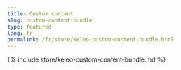 ```yaml
---
title: Custom content
slug: custom-content-bundle
type: featured
lang: fr
permalink: /fr/store/keleo-custom-content-bundle.html
---
```


{% include store/keleo-custom-content-bundle.md %}
